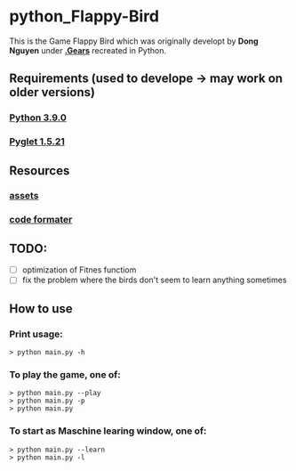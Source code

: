 # python_Flappy-Bird

This is the Game Flappy Bird which was originally developt by **Dong Nguyen** under **[.Gears](http://dotgears.com/)** recreated in Python.


## Requirements (used to develope -> may work on older versions)
### [Python 3.9.0](https://www.python.org/downloads/release/python-390/)
### [Pyglet 1.5.21](https://pyglet.readthedocs.io/en/latest/index.html#)

## Resources
### [assets](https://github.com/samuelcust/flappy-bird-assets)
### [code formater](https://github.com/psf/black)

## TODO:
- [ ] optimization of Fitnes functiom
- [ ] fix the problem where the birds don't seem to learn anything sometimes

## How to use
### Print usage:
```shell
> python main.py -h
```

### To play the game, one of:
```shell
> python main.py --play
> python main.py -p
> python main.py
```

### To start as Maschine learing window, one of:
```shell
> python main.py --learn
> python main.py -l
```
